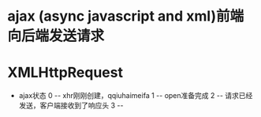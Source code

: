 # ajax (async javascript and xml)前端向后端发送请求




# XMLHttpRequest
- ajax状态
0 -- xhr刚刚创建，qqiuhaimeifa
1 -- open准备完成
2 -- 请求已经发送，客户端接收到了响应头
3 -- 